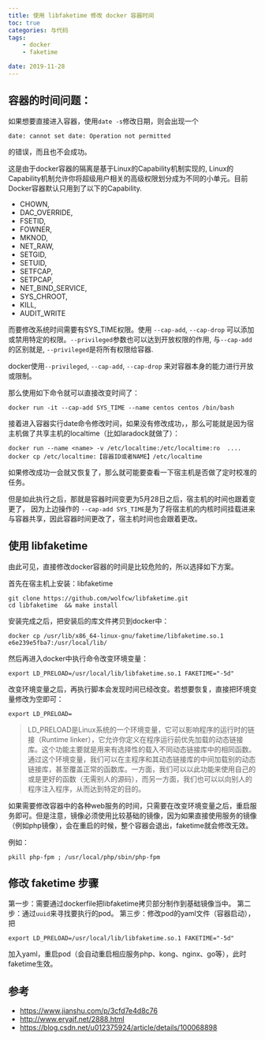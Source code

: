 ```yaml
---
title: 使用 libfaketime 修改 docker 容器时间
toc: true
categories: 与代码
tags: 
	- docker
	- faketime

date: 2019-11-28
---
```


## 容器的时间问题：

如果想要直接进入容器，使用`date -s`修改日期，则会出现一个

```
date: cannot set date: Operation not permitted
```

的错误，而且也不会成功。

这是由于docker容器的隔离是基于Linux的Capability机制实现的, Linux的Capability机制允许你将超级用户相关的高级权限划分成为不同的小单元。目前Docker容器默认只用到了以下的Capability.

- CHOWN,
- DAC_OVERRIDE,
- FSETID,
- FOWNER,
- MKNOD,
- NET_RAW,
- SETGID,
- SETUID,
- SETFCAP,
- SETPCAP,
- NET_BIND_SERVICE,
- SYS_CHROOT,
- KILL,
- AUDIT_WRITE
    
而要修改系统时间需要有SYS_TIME权限。使用 `--cap-add`, `--cap-drop` 可以添加或禁用特定的权限。`--privileged`参数也可以达到开放权限的作用, 与`--cap-add`的区别就是, `--privileged`是将所有权限给容器.

docker使用`--privileged`, `--cap-add`, `--cap-drop` 来对容器本身的能力进行开放或限制。

那么使用如下命令就可以直接改变时间了：
```
docker run -it --cap-add SYS_TIME --name centos centos /bin/bash
```
接着进入容器实行date命令修改时间，如果没有修改成功，，那么可能就是因为宿主机做了共享主机的localtime（比如laradock就做了）：
```
docker run --name <name> -v /etc/localtime:/etc/localtime:ro  .... 
docker cp /etc/localtime:【容器ID或者NAME】/etc/localtime
```

如果修改成功一会就又恢复了，那么就可能要查看一下宿主机是否做了定时校准的任务。

但是如此执行之后，那就是容器时间变更为5月28日之后，宿主机的时间也跟着变更了，
因为上边操作的 `--cap-add SYS_TIME`是为了将宿主机的内核时间挂载进来与容器共享，因此容器时间更改了，宿主机时间也会跟着更改。


## 使用 libfaketime

由此可见，直接修改docker容器的时间是比较危险的，所以选择如下方案。

首先在宿主机上安装：libfaketime
```
git clone https://github.com/wolfcw/libfaketime.git
cd libfaketime  && make install
```

安装完成之后，把安装后的库文件拷贝到docker中：
```
docker cp /usr/lib/x86_64-linux-gnu/faketime/libfaketime.so.1 e6e239e5fba7:/usr/local/lib/
```

然后再进入docker中执行命令改变环境变量：

```
export LD_PRELOAD=/usr/local/lib/libfaketime.so.1 FAKETIME="-5d"
```

改变环境变量之后，再执行脚本会发现时间已经改变。若想要恢复，直接把环境变量修改为空即可：
```
export LD_PRELOAD=
```

> LD_PRELOAD是Linux系统的一个环境变量，它可以影响程序的运行时的链接（Runtime linker），它允许你定义在程序运行前优先加载的动态链接库。这个功能主要就是用来有选择性的载入不同动态链接库中的相同函数。通过这个环境变量，我们可以在主程序和其动态链接库的中间加载别的动态链接库，甚至覆盖正常的函数库。一方面，我们可以以此功能来使用自己的或是更好的函数（无需别人的源码），而另一方面，我们也可以以向别人的程序注入程序，从而达到特定的目的。

如果需要修改容器中的各种web服务的时间，只需要在改变环境变量之后，重启服务即可。但是注意，镜像必须使用比较基础的镜像，因为如果直接使用服务的镜像（例如php镜像），会在重启的时候，整个容器会退出，faketime就会修改无效。

例如：
```
pkill php-fpm ; /usr/local/php/sbin/php-fpm 
```

## 修改 faketime 步骤

第一步：需要通过dockerfile把libfaketime拷贝部分制作到基础镜像当中。
第二步：通过`uuid`来寻找要执行的pod。
第三步：修改pod的yaml文件（容器启动），把

```export LD_PRELOAD=/usr/local/lib/libfaketime.so.1 FAKETIME="-5d"```

加入yaml，重启pod（会自动重启相应服务php、kong、nginx、go等），此时faketime生效。


## 参考

- https://www.jianshu.com/p/3cfd7e4d8c76
- http://www.eryajf.net/2888.html
- https://blog.csdn.net/u012375924/article/details/100068898




